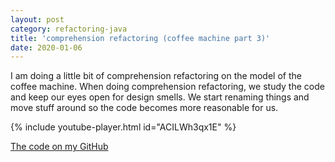 ```yaml
---
layout: post
category: refactoring-java
title: 'comprehension refactoring (coffee machine part 3)'
date: 2020-01-06
---
```


I am doing a little bit of comprehension refactoring on the model of the coffee machine.
When doing comprehension refactoring, we study the code and keep our eyes open for design smells.
We start renaming things and move stuff around so the code becomes more reasonable for us.

{% include youtube-player.html id="ACILWh3qx1E" %}

[The code on my GitHub](https://github.com/gregorriegler/coffeemachine-kata)